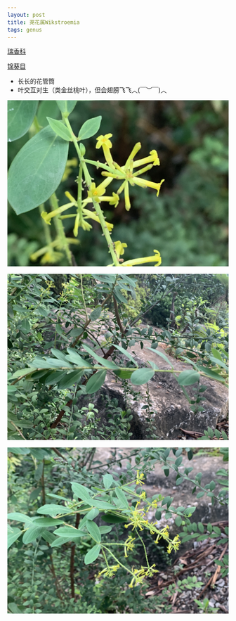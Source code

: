 ```yaml
---
layout: post
title: 荛花属Wikstroemia
tags: genus    
---
```


[瑞香科](https://ganlu1994.github.io/2000/9/247瑞香科Thymelaeaceae/)

[锦葵目](https://ganlu1994.github.io/2000/01/43锦葵目Malvales/)

* 长长的花管筒
* 叶交互对生（类金丝桃叶），但会翅膀飞飞︿(￣︶￣)︿


![](/images/post/2020-09-03-184504_IMG_9710.jpeg)

![](/images/post/2020-09-03-184511_IMG_9711.jpeg)

![](/images/post/2020-09-03-184455_IMG_9709.jpeg)